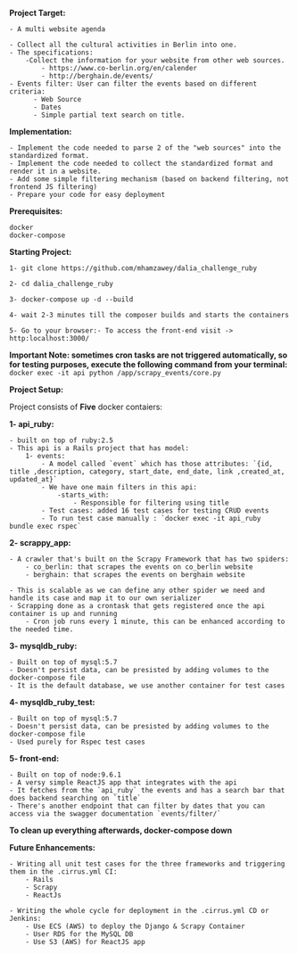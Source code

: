 **Project Target:**

    - A multi website agenda

    - Collect all the cultural activities in Berlin into one.
    - The specifications:
        -Collect the information for your website from other web sources.
            - https://www.co-berlin.org/en/calender
            - http://berghain.de/events/
    - Events filter: User can filter the events based on different criteria:
          - Web Source
          - Dates
          - Simple partial text search on title.
**Implementation:**

    - Implement the code needed to parse 2 of the "web sources" into the standardized format.
    - Implement the code needed to collect the standardized format and render it in a website.
    - Add some simple filtering mechanism (based on backend filtering, not frontend JS filtering)
    - Prepare your code for easy deployment

**Prerequisites:**

    docker
    docker-compose

**Starting Project:**

    1- git clone https://github.com/mhamzawey/dalia_challenge_ruby

    2- cd dalia_challenge_ruby

    3- docker-compose up -d --build

    4- wait 2-3 minutes till the composer builds and starts the containers

    5- Go to your browser:- To access the front-end visit -> http:localhost:3000/

**Important Note: sometimes cron tasks are not triggered automatically,
so for testing purposes, execute the following command from your terminal:**
`docker exec -it api python /app/scrapy_events/core.py`

**Project Setup:**

Project consists of **Five** docker contaiers:

**1- api_ruby:**

    - built on top of ruby:2.5
    - This api is a Rails project that has model:
        1- events:
            - A model called `event` which has those attributes: `{id, title ,description, category, start_date, end_date, link ,created_at, updated_at}`
            - We have one main filters in this api:
                -starts_with:
                    - Responsible for filtering using title
            - Test cases: added 16 test cases for testing CRUD events
            - To run test case manually : `docker exec -it api_ruby  bundle exec rspec`


**2- scrappy_app:**

    - A crawler that's built on the Scrapy Framework that has two spiders:
        - co_berlin: that scrapes the events on co_berlin website
        - berghain: that scrapes the events on berghain website

    - This is scalable as we can define any other spider we need and handle its case and map it to our own serializer
    - Scrapping done as a crontask that gets registered once the api container is up and running
        - Cron job runs every 1 minute, this can be enhanced according to the needed time.

**3- mysqldb_ruby:**

    - Built on top of mysql:5.7
    - Doesn't persist data, can be presisted by adding volumes to the docker-compose file
    - It is the default database, we use another container for test cases

**4- mysqldb_ruby_test:**

    - Built on top of mysql:5.7
    - Doesn't persist data, can be presisted by adding volumes to the docker-compose file
    - Used purely for Rspec test cases

**5- front-end:**

    - Built on top of node:9.6.1
    - A versy simple ReactJS app that integrates with the api
    - It fetches from the `api_ruby` the events and has a search bar that does backend searching on `title`
    - There's another endpoint that can filter by dates that you can access via the swagger documentation `events/filter/`

**To clean up everything afterwards, docker-compose down**

**Future Enhancements:**

    - Writing all unit test cases for the three frameworks and triggering them in the .cirrus.yml CI:
        - Rails
        - Scrapy
        - ReactJs

    - Writing the whole cycle for deployment in the .cirrus.yml CD or Jenkins:
        - Use ECS (AWS) to deploy the Django & Scrapy Container
        - User RDS for the MySQL DB
        - Use S3 (AWS) for ReactJS app